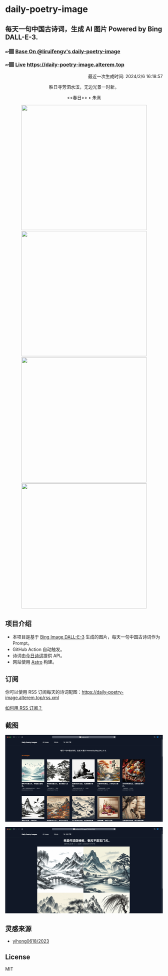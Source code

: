 
# daily-poetry-image

## 每天一句中国古诗词，生成 AI 图片 Powered by Bing DALL-E-3.

### 👉🏽 [Base On @liruifengv's daily-poetry-image](https://github.com/liruifengv/daily-poetry-image)

### 👉🏽 [Live](https://daily-poetry-image.alterem.top/) https://daily-poetry-image.alterem.top

<p align="right">
  最近一次生成时间: 2024/2/6 16:18:57
</p>
<p align="center">
胜日寻芳泗水滨，无边光景一时新。
</p>
<p align="center">
<<春日>> • 朱熹
</p>
<p align="center">
<img src="https://tse1.mm.bing.net/th/id/OIG4.Zik_rEMxeB6ujkBSCinn" height="400" width="400" />
<img src="https://tse4.mm.bing.net/th/id/OIG4.QxbvUGgSE5I2fmn4MA4U" height="400" width="400" />
<img src="https://tse2.mm.bing.net/th/id/OIG4.kTJ9O_LGmH8U1Q9lInkZ" height="400" width="400" />
<img src="https://tse2.mm.bing.net/th/id/OIG4.zWHJLRKn5VSweBp3EBy_" height="400" width="400" />
</p>

## 项目介绍

-   本项目是基于 [Bing Image DALL-E-3](https://www.bing.com/images/create) 生成的图片，每天一句中国古诗词作为 Prompt。
-   GitHub Action 自动触发。
-   诗词由[今日诗词](https://www.jinrishici.com/)提供 API。
-   网站使用 [Astro](https://astro.build) 构建。

## 订阅

你可以使用 RSS 订阅每天的诗词配图：https://daily-poetry-image.alterem.top/rss.xml

[如何用 RSS 订阅？](https://zhuanlan.zhihu.com/p/55026716)

## 截图

![图片列表](./screenshots/Snipaste_2023-12-28_21-00-26.png)

![图片详情](./screenshots/Snipaste_2023-12-28_21-00-53.png)

## 灵感来源

-   [yihong0618/2023](https://github.com/yihong0618/2023)

## License

MIT
